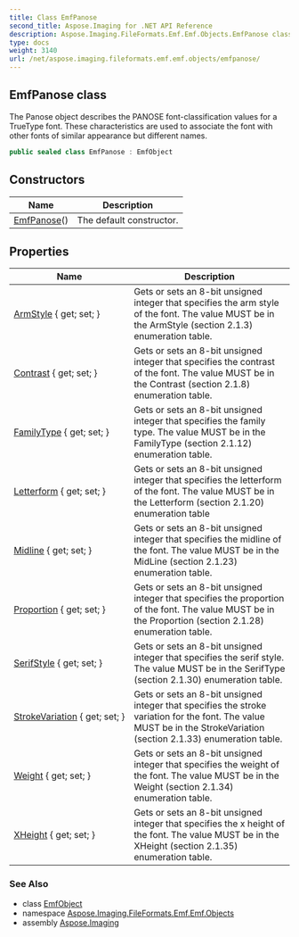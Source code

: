 ```yaml
---
title: Class EmfPanose
second_title: Aspose.Imaging for .NET API Reference
description: Aspose.Imaging.FileFormats.Emf.Emf.Objects.EmfPanose class. The Panose object describes the PANOSE fontclassification values for a TrueType font. These characteristics are used to associate the font with other fonts of similar appearance but different names
type: docs
weight: 3140
url: /net/aspose.imaging.fileformats.emf.emf.objects/emfpanose/
---
```

## EmfPanose class

The Panose object describes the PANOSE font-classification values for a TrueType font. These characteristics are used to associate the font with other fonts of similar appearance but different names.

```csharp
public sealed class EmfPanose : EmfObject
```

## Constructors

| Name | Description |
| --- | --- |
| [EmfPanose](emfpanose/)() | The default constructor. |

## Properties

| Name | Description |
| --- | --- |
| [ArmStyle](../../aspose.imaging.fileformats.emf.emf.objects/emfpanose/armstyle/) { get; set; } | Gets or sets an 8-bit unsigned integer that specifies the arm style of the font. The value MUST be in the ArmStyle (section 2.1.3) enumeration table. |
| [Contrast](../../aspose.imaging.fileformats.emf.emf.objects/emfpanose/contrast/) { get; set; } | Gets or sets an 8-bit unsigned integer that specifies the contrast of the font. The value MUST be in the Contrast (section 2.1.8) enumeration table. |
| [FamilyType](../../aspose.imaging.fileformats.emf.emf.objects/emfpanose/familytype/) { get; set; } | Gets or sets an 8-bit unsigned integer that specifies the family type. The value MUST be in the FamilyType (section 2.1.12) enumeration table. |
| [Letterform](../../aspose.imaging.fileformats.emf.emf.objects/emfpanose/letterform/) { get; set; } | Gets or sets an 8-bit unsigned integer that specifies the letterform of the font. The value MUST be in the Letterform (section 2.1.20) enumeration table |
| [Midline](../../aspose.imaging.fileformats.emf.emf.objects/emfpanose/midline/) { get; set; } | Gets or sets an 8-bit unsigned integer that specifies the midline of the font. The value MUST be in the MidLine (section 2.1.23) enumeration table. |
| [Proportion](../../aspose.imaging.fileformats.emf.emf.objects/emfpanose/proportion/) { get; set; } | Gets or sets an 8-bit unsigned integer that specifies the proportion of the font. The value MUST be in the Proportion (section 2.1.28) enumeration table. |
| [SerifStyle](../../aspose.imaging.fileformats.emf.emf.objects/emfpanose/serifstyle/) { get; set; } | Gets or sets an 8-bit unsigned integer that specifies the serif style. The value MUST be in the SerifType (section 2.1.30) enumeration table. |
| [StrokeVariation](../../aspose.imaging.fileformats.emf.emf.objects/emfpanose/strokevariation/) { get; set; } | Gets or sets an 8-bit unsigned integer that specifies the stroke variation for the font. The value MUST be in the StrokeVariation (section 2.1.33) enumeration table. |
| [Weight](../../aspose.imaging.fileformats.emf.emf.objects/emfpanose/weight/) { get; set; } | Gets or sets an 8-bit unsigned integer that specifies the weight of the font. The value MUST be in the Weight (section 2.1.34) enumeration table. |
| [XHeight](../../aspose.imaging.fileformats.emf.emf.objects/emfpanose/xheight/) { get; set; } | Gets or sets an 8-bit unsigned integer that specifies the x height of the font. The value MUST be in the XHeight (section 2.1.35) enumeration table. |

### See Also

* class [EmfObject](../emfobject/)
* namespace [Aspose.Imaging.FileFormats.Emf.Emf.Objects](../../aspose.imaging.fileformats.emf.emf.objects/)
* assembly [Aspose.Imaging](../../)


